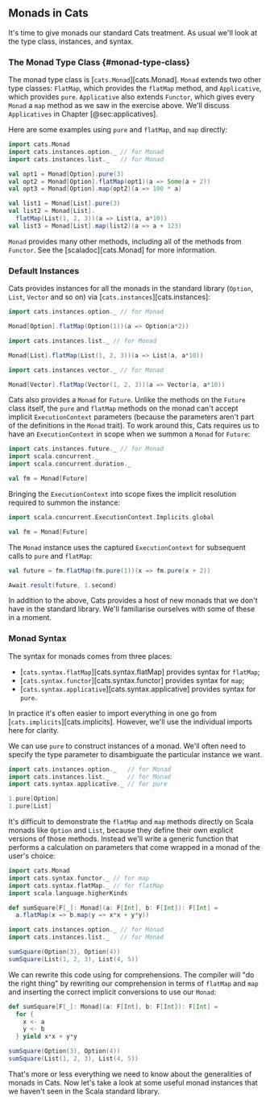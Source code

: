 ## Monads in Cats

It's time to give monads our standard Cats treatment.
As usual we'll look at the type class, instances, and syntax.

### The Monad Type Class {#monad-type-class}

The monad type class is [`cats.Monad`][cats.Monad].
`Monad` extends two other type classes:
`FlatMap`, which provides the `flatMap` method,
and `Applicative`, which provides `pure`.
`Applicative` also extends `Functor`,
which gives every `Monad` a `map` method
as we saw in the exercise above.
We'll discuss `Applicatives` in Chapter [@sec:applicatives].

Here are some examples using `pure` and `flatMap`, and `map` directly:

```scala mdoc:silent
import cats.Monad
import cats.instances.option._ // for Monad
import cats.instances.list._   // for Monad
```

```scala mdoc
val opt1 = Monad[Option].pure(3)
val opt2 = Monad[Option].flatMap(opt1)(a => Some(a + 2))
val opt3 = Monad[Option].map(opt2)(a => 100 * a)

val list1 = Monad[List].pure(3)
val list2 = Monad[List].
  flatMap(List(1, 2, 3))(a => List(a, a*10))
val list3 = Monad[List].map(list2)(a => a + 123)
```

`Monad` provides many other methods,
including all of the methods from `Functor`.
See the [scaladoc][cats.Monad] for more information.

### Default Instances

Cats provides instances for all the monads in the standard library
(`Option`, `List`, `Vector` and so on) via [`cats.instances`][cats.instances]:

```scala mdoc:silent
import cats.instances.option._ // for Monad
```

```scala mdoc
Monad[Option].flatMap(Option(1))(a => Option(a*2))
```

```scala mdoc:silent
import cats.instances.list._ // for Monad
```

```scala mdoc
Monad[List].flatMap(List(1, 2, 3))(a => List(a, a*10))
```

```scala mdoc:silent
import cats.instances.vector._ // for Monad
```

```scala mdoc
Monad[Vector].flatMap(Vector(1, 2, 3))(a => Vector(a, a*10))
```

Cats also provides a `Monad` for `Future`.
Unlike the methods on the `Future` class itself,
the `pure` and `flatMap` methods on the monad
can't accept implicit `ExecutionContext` parameters
(because the parameters aren't part of the definitions in the `Monad` trait).
To work around this, Cats requires us to have an `ExecutionContext` in scope
when we summon a `Monad` for `Future`:

```scala mdoc:silent
import cats.instances.future._ // for Monad
import scala.concurrent._
import scala.concurrent.duration._
```

```scala mdoc:fail
val fm = Monad[Future]
```

Bringing the `ExecutionContext` into scope
fixes the implicit resolution required to summon the instance:

```scala mdoc:silent
import scala.concurrent.ExecutionContext.Implicits.global
```

```scala mdoc
val fm = Monad[Future]
```

The `Monad` instance uses the captured `ExecutionContext`
for subsequent calls to `pure` and `flatMap`:

```scala mdoc:silent
val future = fm.flatMap(fm.pure(1))(x => fm.pure(x + 2))
```

```scala mdoc
Await.result(future, 1.second)
```

In addition to the above,
Cats provides a host of new monads that we don't have in the standard library.
We'll familiarise ourselves with some of these in a moment.

### Monad Syntax

The syntax for monads comes from three places:

 - [`cats.syntax.flatMap`][cats.syntax.flatMap]
   provides syntax for `flatMap`;
 - [`cats.syntax.functor`][cats.syntax.functor]
   provides syntax for `map`;
 - [`cats.syntax.applicative`][cats.syntax.applicative]
   provides syntax for `pure`.

In practice it's often easier to import everything in one go
from [`cats.implicits`][cats.implicits].
However, we'll use the individual imports here for clarity.

We can use `pure` to construct instances of a monad.
We'll often need to specify the type parameter to disambiguate the particular instance we want.

```scala mdoc:silent
import cats.instances.option._   // for Monad
import cats.instances.list._     // for Monad
import cats.syntax.applicative._ // for pure
```

```scala mdoc
1.pure[Option]
1.pure[List]
```

It's difficult to demonstrate the `flatMap` and `map` methods
directly on Scala monads like `Option` and `List`,
because they define their own explicit versions of those methods.
Instead we'll write a generic function that
performs a calculation on parameters
that come wrapped in a monad of the user's choice:

```scala mdoc:silent
import cats.Monad
import cats.syntax.functor._ // for map
import cats.syntax.flatMap._ // for flatMap
import scala.language.higherKinds

def sumSquare[F[_]: Monad](a: F[Int], b: F[Int]): F[Int] =
  a.flatMap(x => b.map(y => x*x + y*y))

import cats.instances.option._ // for Monad
import cats.instances.list._   // for Monad
```

```scala mdoc
sumSquare(Option(3), Option(4))
sumSquare(List(1, 2, 3), List(4, 5))
```

We can rewrite this code using for comprehensions.
The compiler will "do the right thing" by
rewriting our comprehension in terms of `flatMap` and `map`
and inserting the correct implicit conversions to use our `Monad`:

```scala mdoc:silent
def sumSquare[F[_]: Monad](a: F[Int], b: F[Int]): F[Int] =
  for {
    x <- a
    y <- b
  } yield x*x + y*y
```

```scala mdoc
sumSquare(Option(3), Option(4))
sumSquare(List(1, 2, 3), List(4, 5))
```

That's more or less everything we need to know
about the generalities of monads in Cats.
Now let's take a look at some useful monad instances
that we haven't seen in the Scala standard library.
